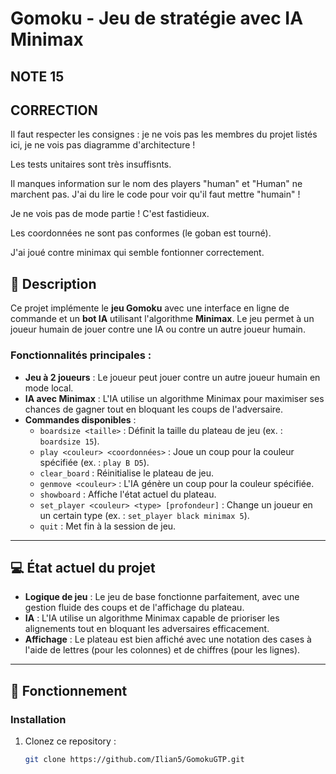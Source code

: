 # Gomoku - Jeu de stratégie avec IA Minimax

## NOTE 15

## CORRECTION
Il faut respecter les consignes : je ne vois pas les membres du projet listés ici, je ne vois pas diagramme d'architecture !

Les tests unitaires sont très insuffisnts.

Il manques information sur le nom des players "human" et "Human" ne marchent pas. J'ai du lire le code pour voir qu'il faut mettre "humain" !

Je ne vois pas de mode partie ! C'est fastidieux.

Les coordonnées ne sont pas conformes (le goban est tourné).

J'ai joué contre minimax qui semble fontionner correctement.


## 📝 Description

Ce projet implémente le **jeu Gomoku** avec une interface en ligne de commande et un **bot IA** utilisant l'algorithme **Minimax**. Le jeu permet à un joueur humain de jouer contre une IA ou contre un autre joueur humain.

### Fonctionnalités principales :
- **Jeu à 2 joueurs** : Le joueur peut jouer contre un autre joueur humain en mode local.
- **IA avec Minimax** : L'IA utilise un algorithme Minimax pour maximiser ses chances de gagner tout en bloquant les coups de l'adversaire.
- **Commandes disponibles** :
  - `boardsize <taille>` : Définit la taille du plateau de jeu (ex. : `boardsize 15`).
  - `play <couleur> <coordonnées>` : Joue un coup pour la couleur spécifiée (ex. : `play B D5`).
  - `clear_board` : Réinitialise le plateau de jeu.
  - `genmove <couleur>` : L'IA génère un coup pour la couleur spécifiée.
  - `showboard` : Affiche l'état actuel du plateau.
  - `set_player <couleur> <type> [profondeur]` : Change un joueur en un certain type (ex. : `set_player black minimax 5`).
  - `quit` : Met fin à la session de jeu.

---

## 💻 État actuel du projet

- **Logique de jeu** : Le jeu de base fonctionne parfaitement, avec une gestion fluide des coups et de l'affichage du plateau.
- **IA** : L'IA utilise un algorithme Minimax capable de prioriser les alignements tout en bloquant les adversaires efficacement.
- **Affichage** : Le plateau est bien affiché avec une notation des cases à l'aide de lettres (pour les colonnes) et de chiffres (pour les lignes).

---

## 🚀 Fonctionnement

### Installation

1. Clonez ce repository :
   ```bash
   git clone https://github.com/Ilian5/GomokuGTP.git
